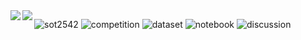 <a href="https://github.com/sot2542/github-readme-stats">
  <img align="left" src="https://github-readme-stats.vercel.app/api?username=sot2542&count_private=true&show_icons=true&theme=dracula" />
</a>
<a href="https://github.com/sot2542/github-readme-stats">
  <img align="left" src="https://github-readme-stats.vercel.app/api/top-langs/?username=sot2542&theme=dracula" />
</a>

![sot2542](https://road-to-kaggle-grandmaster.vercel.app/api/simple/sot2542)
![competition](https://road-to-kaggle-grandmaster.vercel.app/api/badges/sot2542/competition)
![dataset](https://road-to-kaggle-grandmaster.vercel.app/api/badges/sot2542/dataset)
![notebook](https://road-to-kaggle-grandmaster.vercel.app/api/badges/sot2542/notebook)
![discussion](https://road-to-kaggle-grandmaster.vercel.app/api/badges/sot2542/discussion)
